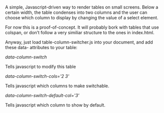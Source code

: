 
A simple, Javascript-driven way to render tables on small screens. Below a certain width, the table condenses into two columns and the user can choose which column to display by changing the value of a select element.

For now this is a proof-of-concept. It will probably bork with tables that use colspan, or don’t follow a very similiar structure to the ones in index.html.

Anyway, just load table-column-switcher.js into your document, and add these data- attributes to your table:

*data-column-switch*

Tells javascript to modify this table

*data-column-switch-cols='2 3'*

Tells javascript which columns to make switchable.

*data-column-switch-default-col='3'*

Tells javascript which column to show by default.